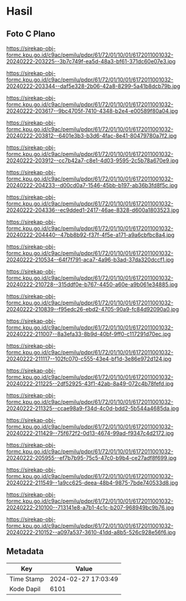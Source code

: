 # Hasil

## Foto C Plano

https://sirekap-obj-formc.kpu.go.id/c9ac/pemilu/pdpr/61/72/01/10/01/6172011001032-20240222-203225--3b7c749f-ea5d-48a3-bf61-371dc60e07e3.jpg

https://sirekap-obj-formc.kpu.go.id/c9ac/pemilu/pdpr/61/72/01/10/01/6172011001032-20240222-203344--daf5e328-2b06-42a8-8299-5a41b8dcb79b.jpg

https://sirekap-obj-formc.kpu.go.id/c9ac/pemilu/pdpr/61/72/01/10/01/6172011001032-20240222-203617--9bc4705f-7410-4348-b2e4-e00589f80a04.jpg

https://sirekap-obj-formc.kpu.go.id/c9ac/pemilu/pdpr/61/72/01/10/01/6172011001032-20240222-203812--6401e3b3-b3d6-4fac-8e41-80479780a7f2.jpg

https://sirekap-obj-formc.kpu.go.id/c9ac/pemilu/pdpr/61/72/01/10/01/6172011001032-20240222-203912--cc7b42a7-c8e1-4d03-9595-2c5b78a670e9.jpg

https://sirekap-obj-formc.kpu.go.id/c9ac/pemilu/pdpr/61/72/01/10/01/6172011001032-20240222-204233--d00cd0a7-1546-45bb-b197-ab36b3fd8f5c.jpg

https://sirekap-obj-formc.kpu.go.id/c9ac/pemilu/pdpr/61/72/01/10/01/6172011001032-20240222-204336--ec9dded1-2417-46ae-8328-d600a1803523.jpg

https://sirekap-obj-formc.kpu.go.id/c9ac/pemilu/pdpr/61/72/01/10/01/6172011001032-20240222-204440--47bb8b92-f37f-4f5e-a171-a9a6cbfbc8a4.jpg

https://sirekap-obj-formc.kpu.go.id/c9ac/pemilu/pdpr/61/72/01/10/01/6172011001032-20240222-210534--64f7f791-aca7-4a96-b3ad-37da320dccf1.jpg

https://sirekap-obj-formc.kpu.go.id/c9ac/pemilu/pdpr/61/72/01/10/01/6172011001032-20240222-210728--315ddf0e-b767-4450-a60e-a9b061e34885.jpg

https://sirekap-obj-formc.kpu.go.id/c9ac/pemilu/pdpr/61/72/01/10/01/6172011001032-20240222-210839--f95edc26-ebd2-4705-90a9-fc84d92090a0.jpg

https://sirekap-obj-formc.kpu.go.id/c9ac/pemilu/pdpr/61/72/01/10/01/6172011001032-20240222-211007--8a3efa33-8b9d-40bf-9ff0-c117291d70ec.jpg

https://sirekap-obj-formc.kpu.go.id/c9ac/pemilu/pdpr/61/72/01/10/01/6172011001032-20240222-211117--102fc070-c555-43e4-bf1d-3e86e972d124.jpg

https://sirekap-obj-formc.kpu.go.id/c9ac/pemilu/pdpr/61/72/01/10/01/6172011001032-20240222-211225--2df52925-43f1-42ab-8a49-072c4b78fefd.jpg

https://sirekap-obj-formc.kpu.go.id/c9ac/pemilu/pdpr/61/72/01/10/01/6172011001032-20240222-211325--ccae98a9-f34d-4c0d-bdd2-5b544a4685da.jpg

https://sirekap-obj-formc.kpu.go.id/c9ac/pemilu/pdpr/61/72/01/10/01/6172011001032-20240222-211429--75f672f2-0d13-4674-99ad-f9347c4d2172.jpg

https://sirekap-obj-formc.kpu.go.id/c9ac/pemilu/pdpr/61/72/01/10/01/6172011001032-20240222-205955--ef7b7b95-75c5-47c0-b9b4-ce27adf8f699.jpg

https://sirekap-obj-formc.kpu.go.id/c9ac/pemilu/pdpr/61/72/01/10/01/6172011001032-20240222-211549--1a9cc625-deea-48b4-9875-7bde740533d8.jpg

https://sirekap-obj-formc.kpu.go.id/c9ac/pemilu/pdpr/61/72/01/10/01/6172011001032-20240222-210100--713141e8-a7b1-4c1c-b207-968949bc9b76.jpg

https://sirekap-obj-formc.kpu.go.id/c9ac/pemilu/pdpr/61/72/01/10/01/6172011001032-20240222-210152--a097a537-3610-41dd-a8b5-526c928e56f6.jpg


## Metadata

| Key        | Value               |
| ---------- | ------------------- |
| Time Stamp | 2024-02-27 17:03:49 |
| Kode Dapil | 6101                |



